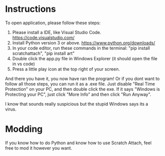 # Instructions
To open application, please follow these steps:
1. Please install a IDE, like Visual Studio Code.
https://code.visualstudio.com/
2. Install Python version 3 or above.
https://www.python.org/downloads/
3. In your code editor, run these commands in the terminal:
"pip install scratchattach",
"pip install art"
4. Double click the app.py file in Windows Explorer
(it should open the file in vs code)
5. Press a little play icon at the top right of your screen.

And there you have it, you now have ran the program!
Or if you dont want to follow all those steps, you can run it as a .exe file.
Just disable "Real Time Protection" on your PC, and then double click the exe.
If it says "Windows is Protecting your PC", just click "More Info" and then
click "Run Anyway".

I know that sounds really suspicious but the stupid Windows says its a virus.

# Modding
If you know how to do Python and know how to use
Scratch Attach, feel free to mod it however you want.
